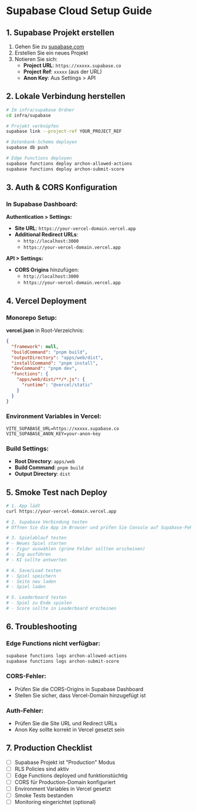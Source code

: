 # Supabase Cloud Setup Guide

## 1. Supabase Projekt erstellen

1. Gehen Sie zu [supabase.com](https://supabase.com)
2. Erstellen Sie ein neues Projekt
3. Notieren Sie sich:
   - **Project URL**: `https://xxxxx.supabase.co`
   - **Project Ref**: `xxxxx` (aus der URL)
   - **Anon Key**: Aus Settings > API

## 2. Lokale Verbindung herstellen

```bash
# Im infra/supabase Ordner
cd infra/supabase

# Projekt verknüpfen
supabase link --project-ref YOUR_PROJECT_REF

# Datenbank-Schema deployen
supabase db push

# Edge Functions deployen
supabase functions deploy archon-allowed-actions
supabase functions deploy archon-submit-score
```

## 3. Auth & CORS Konfiguration

### In Supabase Dashboard:

**Authentication > Settings:**
- **Site URL**: `https://your-vercel-domain.vercel.app`
- **Additional Redirect URLs**:
  - `http://localhost:3000`
  - `https://your-vercel-domain.vercel.app`

**API > Settings:**
- **CORS Origins** hinzufügen:
  - `http://localhost:3000`
  - `https://your-vercel-domain.vercel.app`

## 4. Vercel Deployment

### Monorepo Setup:

**vercel.json** in Root-Verzeichnis:
```json
{
  "framework": null,
  "buildCommand": "pnpm build",
  "outputDirectory": "apps/web/dist",
  "installCommand": "pnpm install",
  "devCommand": "pnpm dev",
  "functions": {
    "apps/web/dist/**/*.js": {
      "runtime": "@vercel/static"
    }
  }
}
```

### Environment Variables in Vercel:

```
VITE_SUPABASE_URL=https://xxxxx.supabase.co
VITE_SUPABASE_ANON_KEY=your-anon-key
```

### Build Settings:
- **Root Directory**: `apps/web`
- **Build Command**: `pnpm build`
- **Output Directory**: `dist`

## 5. Smoke Test nach Deploy

```bash
# 1. App lädt
curl https://your-vercel-domain.vercel.app

# 2. Supabase Verbindung testen
# Öffnen Sie die App im Browser und prüfen Sie Console auf Supabase-Fehler

# 3. Spielablauf testen
# - Neues Spiel starten
# - Figur auswählen (grüne Felder sollten erscheinen)
# - Zug ausführen
# - KI sollte antworten

# 4. Save/Load testen
# - Spiel speichern
# - Seite neu laden
# - Spiel laden

# 5. Leaderboard testen
# - Spiel zu Ende spielen
# - Score sollte in Leaderboard erscheinen
```

## 6. Troubleshooting

### Edge Functions nicht verfügbar:
```bash
supabase functions logs archon-allowed-actions
supabase functions logs archon-submit-score
```

### CORS-Fehler:
- Prüfen Sie die CORS-Origins in Supabase Dashboard
- Stellen Sie sicher, dass Vercel-Domain hinzugefügt ist

### Auth-Fehler:
- Prüfen Sie die Site URL und Redirect URLs
- Anon Key sollte korrekt in Vercel gesetzt sein

## 7. Production Checklist

- [ ] Supabase Projekt ist "Production" Modus
- [ ] RLS Policies sind aktiv
- [ ] Edge Functions deployed und funktionstüchtig
- [ ] CORS für Production-Domain konfiguriert
- [ ] Environment Variables in Vercel gesetzt
- [ ] Smoke Tests bestanden
- [ ] Monitoring eingerichtet (optional)
